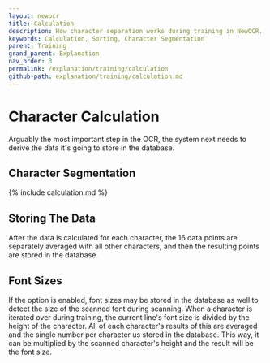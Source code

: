 ```yaml
---
layout: newocr
title: Calculation
description: How character separation works during training in NewOCR.
keywords: Calculation, Sorting, Character Segmentation
parent: Training
grand_parent: Explanation
nav_order: 3
permalink: /explanation/training/calculation
github-path: explanation/training/calculation.md
---
```


# Character Calculation

Arguably the most important step in the OCR, the system next needs to derive the data it's going to store in the database.

## Character Segmentation

{% include calculation.md %}

## Storing The Data

After the data is calculated for each character, <src data-gh="https://github.com/RubbaBoy/NewOCR/blob/7aa211108c8da4d7900b4e89442b1a003dfe1c3e/src/main/java/com/uddernetworks/newocr/recognition/OCRTrain.java#L220-L225">the 16 data points are separately averaged with all other characters, and then the resulting points are stored in the database.</src>

## Font Sizes

If the option is enabled, font sizes may be stored in the database as well to detect the size of the scanned font during scanning. When a character is iterated over during training, the current line's font size is divided by the height of the character. All of each character's results of this are averaged and the single number per character us stored in the database. This way, it can be multiplied by the scanned character's height and the result will be the font size.


